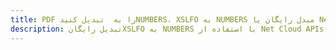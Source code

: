 ---title: PDF را به  تبدیل کنیدNUMBERS، XSLFO به NUMBERS مبدل رایگان یا Net SDKdescription: تبدیل رایگانXSLFO به NUMBERS با استفاده از Net Cloud APIs & SDK همچنین اسناد PDF را در Cloud ایجاد، ویرایش و رندر کنید.---